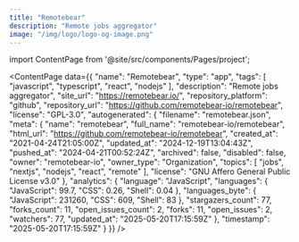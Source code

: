 ```yaml
---
title: "Remotebear"
description: "Remote jobs aggregator"
image: "/img/logo/logo-og-image.png"
---
```

import ContentPage from '@site/src/components/Pages/project';

<ContentPage
    data={{
  "name": "Remotebear",
  "type": "app",
  "tags": [
    "javascript",
    "typescript",
    "react",
    "nodejs"
  ],
  "description": "Remote jobs aggregator",
  "site_url": "https://remotebear.io/",
  "repository_platform": "github",
  "repository_url": "https://github.com/remotebear-io/remotebear",
  "license": "GPL-3.0",
  "autogenerated": {
    "filename": "remotebear.json",
    "meta": {
      "name": "remotebear",
      "full_name": "remotebear-io/remotebear",
      "html_url": "https://github.com/remotebear-io/remotebear",
      "created_at": "2021-04-24T21:05:00Z",
      "updated_at": "2024-12-19T13:04:43Z",
      "pushed_at": "2024-04-21T00:52:24Z",
      "archived": false,
      "disabled": false,
      "owner": "remotebear-io",
      "owner_type": "Organization",
      "topics": [
        "jobs",
        "nextjs",
        "nodejs",
        "react",
        "remote"
      ],
      "license": "GNU Affero General Public License v3.0"
    },
    "analytics": {
      "language": "JavaScript",
      "languages": {
        "JavaScript": 99.7,
        "CSS": 0.26,
        "Shell": 0.04
      },
      "languages_byte": {
        "JavaScript": 231260,
        "CSS": 609,
        "Shell": 83
      },
      "stargazers_count": 77,
      "forks_count": 11,
      "open_issues_count": 2,
      "forks": 11,
      "open_issues": 2,
      "watchers": 77,
      "updated_at": "2025-05-20T17:15:59Z"
    },
    "timestamp": "2025-05-20T17:15:59Z"
  }
}}
/>
